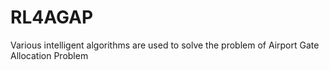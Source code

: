 # RL4AGAP
Various intelligent algorithms are used to solve the problem of Airport  Gate Allocation Problem
